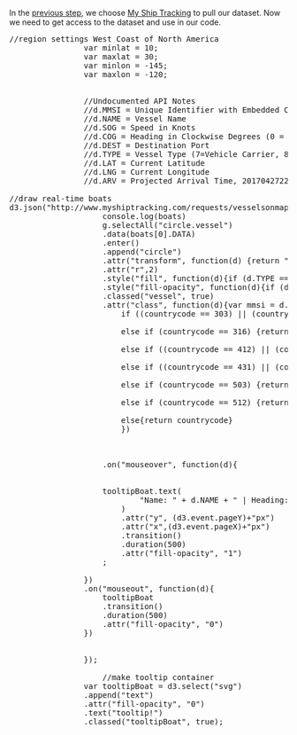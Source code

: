 In the [previous step](Choose_data.md), we choose [My Ship Tracking](http://www.myshiptracking.com/) to pull our dataset. Now we need to get access to the dataset and use in our code.

<pre>
//region settings West Coast of North America
				var minlat = 10;
				var maxlat = 30;
				var minlon = -145;
				var maxlon = -120;


				//Undocumented API Notes
				//d.MMSI = Unique Identifier with Embedded Country (https://help.marinetraffic.com/hc/en-us/articles/205220087-Which-way-is-information-on-a-vessel-s-flag-found-)
				//d.NAME = Vessel Name
				//d.SOG = Speed in Knots
				//d.COG = Heading in Clockwise Degrees (0 = North; 90 = West...)
				//d.DEST = Destination Port
				//d.TYPE = Vessel Type (7=Vehicle Carrier, 8:Tanker...)
				//d.LAT = Current Latitude
				//d.LNG = Current Longitude
				//d.ARV = Projected Arrival Time, 201704272230 is 10:30PM on April 27, 2017 GMT

//draw real-time boats
d3.json("http://www.myshiptracking.com/requests/vesselsonmap.php?type=json&minlat=" + minlat + "&maxlat=" + maxlat + "&minlon=" + minlon + "&maxlon=" + maxlon + "&zoom=7", function(err, boats) {
					console.log(boats)
					g.selectAll("circle.vessel")
					.data(boats[0].DATA)
					.enter()
					.append("circle")
					.attr("transform", function(d) {return "translate(" + projection([d.LNG, d.LAT]) + ")";})
					.attr("r",2)
					.style("fill", function(d){if (d.TYPE == 10){return "#e47a33"} else {return "#018771"}})
					.style("fill-opacity", function(d){if (d.TYPE == 10){return "0.15"} else {return ".05"}})
					.classed("vessel", true)
					.attr("class", function(d){var mmsi = d.MMSI;  var countrycode = mmsi.slice(0,3);
						if ((countrycode == 303) || (countrycode == 338) || (countrycode >= 366 && countrycode <= 369)) {return "USA" }

						else if (countrycode == 316) {return "Canada" }

						else if ((countrycode == 412) || (countrycode == 413) || (countrycode == 414)) {return "China" }

						else if ((countrycode == 431) || (countrycode == 432)){return "Japan" }

						else if (countrycode == 503) {return "Australia"}

						else if (countrycode == 512) {return "newZealand"}
						
						else{return countrycode}
						})



					.on("mouseover", function(d){
					

					tooltipBoat.text(
							"Name: " + d.NAME + " | Heading: " + d.DEST + "| MMSI: " + d.MMSI
						)
						.attr("y", (d3.event.pageY)+"px")
						.attr("x",(d3.event.pageX)+"px")
						.transition()
						.duration(500)
						.attr("fill-opacity", "1")
					;

				})
				.on("mouseout", function(d){
					tooltipBoat
					.transition()
					.duration(500)
					.attr("fill-opacity", "0")
				})
				

				});

					//make tooltip container
				var tooltipBoat = d3.select("svg")
				.append("text")
				.attr("fill-opacity", "0")
				.text("tooltip!")
				.classed("tooltipBoat", true);
</pre>
